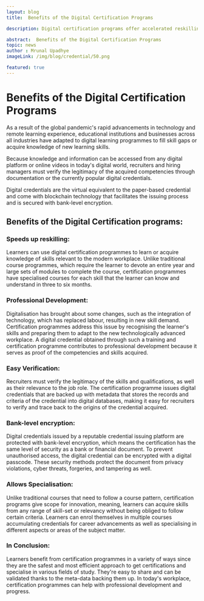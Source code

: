 ```yaml
---
layout: blog
title:  Benefits of the Digital Certification Programs

description: Digital certification programs offer accelerated reskilling, professional growth, easy verification, robust encryption, and specialized skill acquisition.

abstract:  Benefits of the Digital Certification Programs
topic: news
author : Mrunal Upadhye
imageLink: /img/blog/credential/50.png

featured: true
---
```


# Benefits of the Digital Certification Programs

As a result of the global pandemic's rapid advancements in technology and remote learning experience, educational institutions and businesses across all industries have adapted to digital learning programmes to fill skill gaps or acquire knowledge of new learning skills.

Because knowledge and information can be accessed from any digital platform or online videos in today's digital world, recruiters and hiring managers must verify the legitimacy of the acquired competencies through documentation or the currently popular digital credentials.

Digital credentials are the virtual equivalent to the paper-based credential and come with blockchain technology that facilitates the issuing process and is secured with bank-level encryption.

## Benefits of the Digital Certification programs:

### Speeds up reskilling:

Learners can use digital certification programmes to learn or acquire knowledge of skills relevant to the modern workplace. Unlike traditional course programmes, which require the learner to devote an entire year and large sets of modules to complete the course, certification programmes have specialised courses for each skill that the learner can know and understand in three to six months.

### Professional Development:

Digitalisation has brought about some changes, such as the integration of technology, which has replaced labour, resulting in new skill demand. Certification programmes address this issue by recognising the learner's skills and preparing them to adapt to the new technologically advanced workplace. A digital credential obtained through such a training and certification programme contributes to professional development because it serves as proof of the competencies and skills acquired.

### Easy Verification:

Recruiters must verify the legitimacy of the skills and qualifications, as well as their relevance to the job role. The certification programme issues digital credentials that are backed up with metadata that stores the records and criteria of the credential into digital databases, making it easy for recruiters to verify and trace back to the origins of the credential acquired.

### Bank-level encryption:

Digital credentials issued by a reputable credential issuing platform are protected with bank-level encryption, which means the certification has the same level of security as a bank or financial document. To prevent unauthorised access, the digital credential can be encrypted with a digital passcode. These security methods protect the document from privacy violations, cyber threats, forgeries, and tampering as well.

### Allows Specialisation:

Unlike traditional courses that need to follow a course pattern, certification programs give scope for innovation, meaning, learners can acquire skills from any range of skill-set or relevancy without being obliged to follow certain criteria. Learners can enrol themselves in multiple courses accumulating credentials for career advancements as well as specialising in different aspects or areas of the subject matter.

### In Conclusion:

Learners benefit from certification programmes in a variety of ways since they are the safest and most efficient approach to get certifications and specialise in various fields of study. They're easy to share and can be validated thanks to the meta-data backing them up. In today's workplace, certification programmes can help with professional development and progress.


